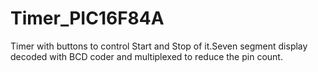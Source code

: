 # Timer_PIC16F84A
Timer with buttons to control Start and Stop of it.Seven segment display decoded with BCD coder and multiplexed to reduce the pin count.
